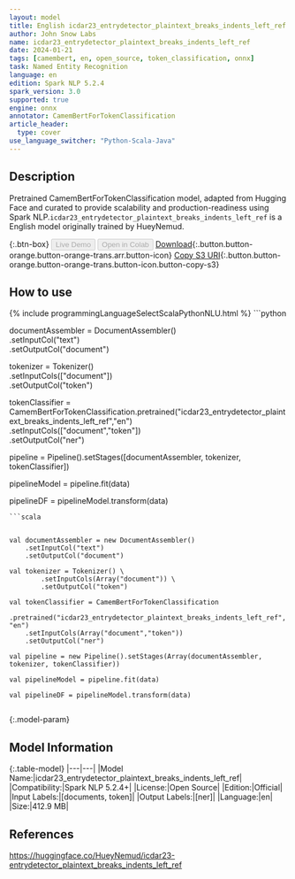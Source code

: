 ```yaml
---
layout: model
title: English icdar23_entrydetector_plaintext_breaks_indents_left_ref CamemBertForTokenClassification from HueyNemud
author: John Snow Labs
name: icdar23_entrydetector_plaintext_breaks_indents_left_ref
date: 2024-01-21
tags: [camembert, en, open_source, token_classification, onnx]
task: Named Entity Recognition
language: en
edition: Spark NLP 5.2.4
spark_version: 3.0
supported: true
engine: onnx
annotator: CamemBertForTokenClassification
article_header:
  type: cover
use_language_switcher: "Python-Scala-Java"
---
```


## Description

Pretrained CamemBertForTokenClassification model, adapted from Hugging Face and curated to provide scalability and production-readiness using Spark NLP.`icdar23_entrydetector_plaintext_breaks_indents_left_ref` is a English model originally trained by HueyNemud.

{:.btn-box}
<button class="button button-orange" disabled>Live Demo</button>
<button class="button button-orange" disabled>Open in Colab</button>
[Download](https://s3.amazonaws.com/auxdata.johnsnowlabs.com/public/models/icdar23_entrydetector_plaintext_breaks_indents_left_ref_en_5.2.4_3.0_1705835591918.zip){:.button.button-orange.button-orange-trans.arr.button-icon}
[Copy S3 URI](s3://auxdata.johnsnowlabs.com/public/models/icdar23_entrydetector_plaintext_breaks_indents_left_ref_en_5.2.4_3.0_1705835591918.zip){:.button.button-orange.button-orange-trans.button-icon.button-copy-s3}

## How to use



<div class="tabs-box" markdown="1">
{% include programmingLanguageSelectScalaPythonNLU.html %}
```python


documentAssembler = DocumentAssembler() \
    .setInputCol("text") \
    .setOutputCol("document")
    
tokenizer = Tokenizer() \
        .setInputCols(["document"]) \
        .setOutputCol("token")
        
    
tokenClassifier = CamemBertForTokenClassification.pretrained("icdar23_entrydetector_plaintext_breaks_indents_left_ref","en") \
            .setInputCols(["document","token"]) \
            .setOutputCol("ner")

pipeline = Pipeline().setStages([documentAssembler, tokenizer, tokenClassifier])

pipelineModel = pipeline.fit(data)

pipelineDF = pipelineModel.transform(data)

```
```scala


val documentAssembler = new DocumentAssembler()
    .setInputCol("text") 
    .setOutputCol("document")

val tokenizer = Tokenizer() \
        .setInputCols(Array("document")) \
        .setOutputCol("token")

val tokenClassifier = CamemBertForTokenClassification  
    .pretrained("icdar23_entrydetector_plaintext_breaks_indents_left_ref", "en")
    .setInputCols(Array("document","token")) 
    .setOutputCol("ner") 

val pipeline = new Pipeline().setStages(Array(documentAssembler, tokenizer, tokenClassifier))

val pipelineModel = pipeline.fit(data)

val pipelineDF = pipelineModel.transform(data)


```
</div>

{:.model-param}
## Model Information

{:.table-model}
|---|---|
|Model Name:|icdar23_entrydetector_plaintext_breaks_indents_left_ref|
|Compatibility:|Spark NLP 5.2.4+|
|License:|Open Source|
|Edition:|Official|
|Input Labels:|[documents, token]|
|Output Labels:|[ner]|
|Language:|en|
|Size:|412.9 MB|

## References

https://huggingface.co/HueyNemud/icdar23-entrydetector_plaintext_breaks_indents_left_ref